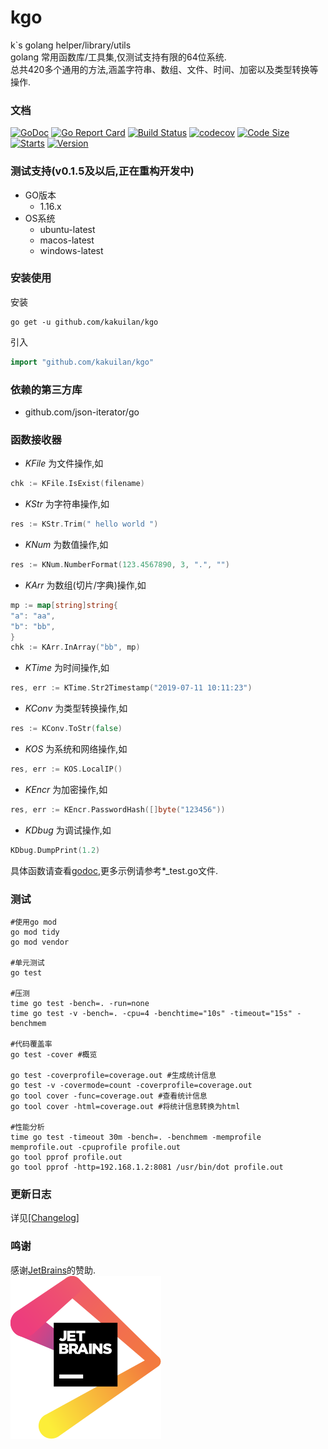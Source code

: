 # kgo

k`s golang helper/library/utils  
golang 常用函数库/工具集,仅测试支持有限的64位系统.  
总共420多个通用的方法,涵盖字符串、数组、文件、时间、加密以及类型转换等操作.

### 文档

[![GoDoc](https://godoc.org/github.com/kakuilan/kgo?status.svg)](https://pkg.go.dev/github.com/kakuilan/kgo)
[![Go Report Card](https://goreportcard.com/badge/github.com/kakuilan/kgo)](https://goreportcard.com/report/github.com/kakuilan/kgo)
[![Build Status](https://github.com/kakuilan/kgo/workflows/kgo-test/badge.svg)](https://github.com/kakuilan/kgo/actions)
[![codecov](https://codecov.io/gh/kakuilan/kgo/branch/master/graph/badge.svg)](https://codecov.io/gh/kakuilan/kgo)
[![Code Size](https://img.shields.io/github/languages/code-size/kakuilan/kgo.svg?style=flat-square)](https://github.com/kakuilan/kgo)
[![Starts](https://img.shields.io/github/stars/kakuilan/kgo.svg)](https://github.com/kakuilan/kgo)
[![Version](https://img.shields.io/github/v/tag/kakuilan/kgo)](https://img.shields.io/github/v/tag/kakuilan/kgo)

### 测试支持(v0.1.5及以后,正在重构开发中)

- GO版本
    - 1.16.x
- OS系统
    - ubuntu-latest
    - macos-latest
    - windows-latest

### 安装使用

安装

```shell script
go get -u github.com/kakuilan/kgo
```

引入

```go
import "github.com/kakuilan/kgo"
```

### 依赖的第三方库

- github.com/json-iterator/go

### 函数接收器

- *KFile* 为文件操作,如

```go
chk := KFile.IsExist(filename)
```

- *KStr* 为字符串操作,如

```go
res := KStr.Trim(" hello world ")
```

- *KNum* 为数值操作,如

```go
res := KNum.NumberFormat(123.4567890, 3, ".", "")
```

- *KArr* 为数组(切片/字典)操作,如

```go
mp := map[string]string{
"a": "aa",
"b": "bb",
}
chk := KArr.InArray("bb", mp)    
```

- *KTime* 为时间操作,如

```go
res, err := KTime.Str2Timestamp("2019-07-11 10:11:23")
```

- *KConv* 为类型转换操作,如

```go
res := KConv.ToStr(false)
```

- *KOS* 为系统和网络操作,如

```go
res, err := KOS.LocalIP()
```

- *KEncr* 为加密操作,如

```go
res, err := KEncr.PasswordHash([]byte("123456"))
```

- *KDbug* 为调试操作,如

```go
KDbug.DumpPrint(1.2)
```

具体函数请查看[godoc](https://pkg.go.dev/github.com/kakuilan/kgo),更多示例请参考*_test.go文件.

### 测试

```shell
#使用go mod
go mod tidy
go mod vendor

#单元测试
go test

#压测
time go test -bench=. -run=none
time go test -v -bench=. -cpu=4 -benchtime="10s" -timeout="15s" -benchmem

#代码覆盖率
go test -cover #概览

go test -coverprofile=coverage.out #生成统计信息
go test -v -covermode=count -coverprofile=coverage.out
go tool cover -func=coverage.out #查看统计信息
go tool cover -html=coverage.out #将统计信息转换为html

#性能分析
time go test -timeout 30m -bench=. -benchmem -memprofile memprofile.out -cpuprofile profile.out
go tool pprof profile.out
go tool pprof -http=192.168.1.2:8081 /usr/bin/dot profile.out
```

### 更新日志

详见[[Changelog]](/docs/changelog.md)

### 鸣谢

感谢[JetBrains](https://www.jetbrains.com/?from=kakuilan/kgo)的赞助.  
![JetBrains](testdata/jetbrains.svg)

